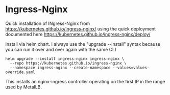# Ingress-Nginx
Quick installation of INgress-Nginx from https://kubernetes.github.io/ingress-nginx/ using the quick deployment documented here https://kubernetes.github.io/ingress-nginx/deploy/

Install via helm chart. I always use the "upgrade --install" syntax because you can run it over and over again with the same CLI
```
helm upgrade --install ingress-nginx ingress-nginx \
  --repo https://kubernetes.github.io/ingress-nginx \
  --namespace ingress-nginx --create-namespace --values=values-override.yaml
```

This installs an nginx-ingress controller operating on the first IP in the range used by MetalLB.

